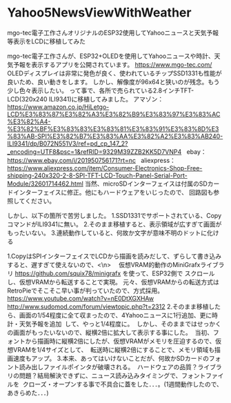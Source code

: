 # Yahoo5NewsViewWithWeather
mgo-tec電子工作さんオリジナルのESP32使用してYahooニュースと天気予報等表示をLCDに移植してみた

mgo-tec電子工作さんが、ESP32+OLEDを使用してYahooニュースや時計、天気予報を表示するアプリを公開されています。
  https://www.mgo-tec.com/
OLEDディスプレイは非常に発色が良く、使われているチップSSD1331も性能が良いため、良い動きをします。
しかし、解像度が96x64と狭いのが残念。もう少し色々表示したい。
って事で、各所で売られている2.8インチTFT-LCD(320x240 ILI9341)に移植してみました。
アマゾン：https://www.amazon.co.jp/HiLetgo-LCD%E3%83%87%E3%82%A3%E3%82%B9%E3%83%97%E3%83%AC%E3%82%A4-%E3%82%BF%E3%83%83%E3%83%81%E3%83%91%E3%83%8D%E3%83%AB-SPI%E3%82%B7%E3%83%AA%E3%82%A2%E3%83%AB240-ILI9341/dp/B072N551V3/ref=pd_cp_147_2?_encoding=UTF8&psc=1&refRID=9329M39ZZB2KK5D7VNP4  
ebay：https://www.ebay.com/i/201950756171?rt=nc  
aliexpress：https://www.aliexpress.com/item/Consumer-Electronics-Shop-Free-shipping-240x320-2-8-SPI-TFT-LCD-Touch-Panel-Serial-Port-Module/32601714462.html
当然、microSDインターフェイスは付属のSDカードインターフェイスに修正。他にもハードウェアをいじったので、
回路図も参照してください。

しかし、以下の箇所で苦労しました。
1.SSD1331でサポートされている、CopyコマンドがILI9341に無い。
2.そのまま移植すると、表示領域が広すぎて画面がもったいない。
3.連続動作していると、何故か文字が意味不明のドットに化ける

1.CopyはSPIインターフェイスでLCDから描画を読みだして、ずらして書き込みすると、遅すぎて使えないので、<\n>
　仮想VRAM的動作のMiniGrafxライブラリ https://github.com/squix78/minigrafx を使って、ESP32側で
  スクロールし、仮想VRAMから転送することで実現。
  元々、仮想VRAMからの転送方式はRetroPieでそこそこ早い事が判っていたので、方式採用。
  https://www.youtube.com/watch?v=nE0DtXGXHAw
  http://www.sudomod.com/forum/viewtopic.php?t=2312
2.そのまま移植したら、画面の1/54程度に全て収まったので、4Yahooニュースに1行追加、更に時計・天気予報を追加
  して、やっと1/4程度に。
  しかし、そのままではせっかくの画面がもったいないので、縦横2倍に拡大して表示する事にした。
  当初、フォントから描画時に縦横2倍にしたが、仮想VRAMがメモリを圧迫するので、仮想VRAMを1/4サイズとして、
  転送時に縦横2倍にすることで、メモリ領域も描画速度もアップ。
3.本来、あってはいけないことだが、何故かSDカードのフォント読み出しファイルポインタが破壊される。
  ハードウェアの品質？ライブラリの問題？結局解決できずに、ニュース読み込みタイミングで、フォントファイルを
  クローズ・オープンする事で不具合に蓋をした．．．。(1週間動作したので、あきらめた．．．)
